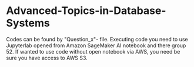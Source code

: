 # Advanced-Topics-in-Database-Systems

Codes can be found by "Question_x"- file. Executing code you need to use Jupyterlab opened from Amazon SageMaker AI notebook and there group 52. If wanted to use code without open notebook via AWS, you need be sure you have access to AWS S3.

